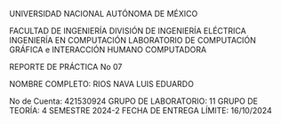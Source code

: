 UNIVERSIDAD NACIONAL AUTÓNOMA DE MÉXICO

FACULTAD DE INGENIERÍA DIVISIÓN DE INGENIERÍA ELÉCTRICA INGENIERÍA EN COMPUTACIÓN LABORATORIO DE COMPUTACIÓN GRÁFICA e INTERACCIÓN HUMANO COMPUTADORA

REPORTE DE PRÁCTICA No 07

NOMBRE COMPLETO: RIOS NAVA LUIS EDUARDO

No de Cuenta: 421530924 GRUPO DE LABORATORIO: 11 GRUPO DE TEORÍA: 4 SEMESTRE 2024-2 FECHA DE ENTREGA LÍMITE: 16/10/2024
